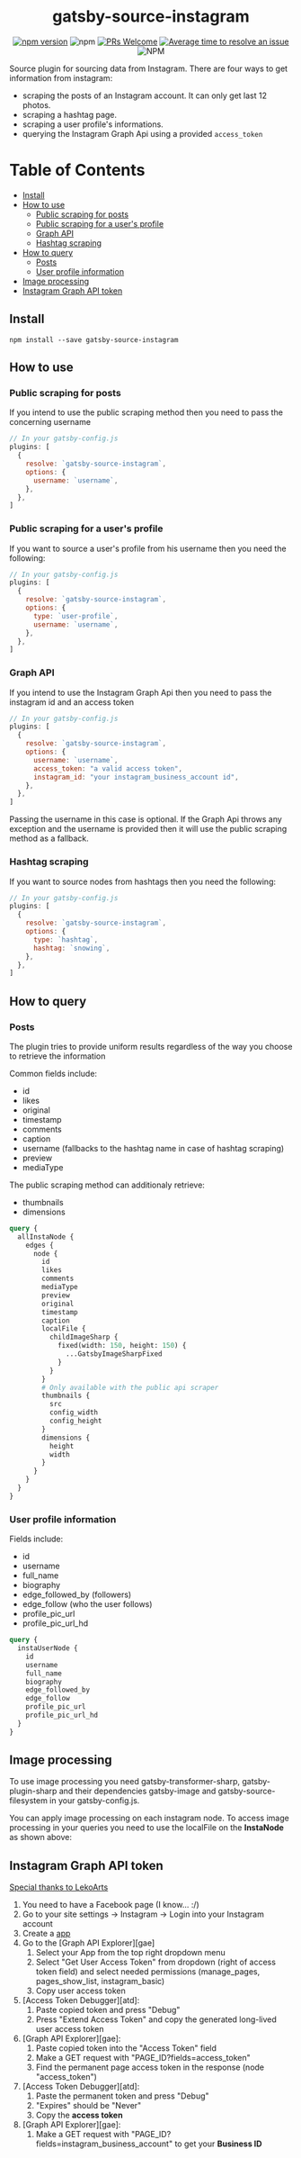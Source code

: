 <div align="center">
<h1>gatsby-source-instagram</h1>

[![npm version](https://badge.fury.io/js/gatsby-source-instagram.svg)](https://badge.fury.io/js/gatsby-source-instagram)
![npm](https://img.shields.io/npm/dw/gatsby-source-instagram.svg)
[![PRs Welcome](https://img.shields.io/badge/PRs-welcome-brightgreen.svg?style=flat-square)](http://makeapullrequest.com)
[![Average time to resolve an issue](https://isitmaintained.com/badge/resolution/oorestisime/gatsby-source-instagram.svg)](https://isitmaintained.com/project/oorestisime/gatsby-source-instagram "Average time to resolve an issue")
![NPM](https://img.shields.io/npm/l/gatsby-source-instagram.svg)

</div>

Source plugin for sourcing data from Instagram. There are four ways to get information from instagram:

- scraping the posts of an Instagram account. It can only get last 12 photos.
- scraping a hashtag page.
- scraping a user profile's informations.
- querying the Instagram Graph Api using a provided `access_token`

# Table of Contents

- [Install](#install)
- [How to use](#how-to-use)
  - [Public scraping for posts](#public-scraping-for-posts)
  - [Public scraping for a user's profile](#public-scraping-for-a-users-profile)
  - [Graph API](#graph-api)
  - [Hashtag scraping](#hashtag-scraping)
- [How to query](#how-to-query)
  - [Posts](#posts)
  - [User profile information](#user-profile-information)
- [Image processing](#image-processing)
- [Instagram Graph API token](#instagram-graph-api-token)

## Install

`npm install --save gatsby-source-instagram`

## How to use

### Public scraping for posts

If you intend to use the public scraping method then you need to pass the concerning username

```javascript
// In your gatsby-config.js
plugins: [
  {
    resolve: `gatsby-source-instagram`,
    options: {
      username: `username`,
    },
  },
]
```

### Public scraping for a user's profile
If you want to source a user's profile from his username then you need the following:

```javascript
// In your gatsby-config.js
plugins: [
  {
    resolve: `gatsby-source-instagram`,
    options: {
      type: `user-profile`,
      username: `username`,
    },
  },
]
```

### Graph API

If you intend to use the Instagram Graph Api then you need to pass the instagram id and an access token

```javascript
// In your gatsby-config.js
plugins: [
  {
    resolve: `gatsby-source-instagram`,
    options: {
      username: `username`,
      access_token: "a valid access token",
      instagram_id: "your instagram_business_account id",
    },
  },
]
```

Passing the username in this case is optional. If the Graph Api throws any exception and the username is provided then it will use the public scraping method as a fallback.

### Hashtag scraping

If you want to source nodes from hashtags then you need the following:

```javascript
// In your gatsby-config.js
plugins: [
  {
    resolve: `gatsby-source-instagram`,
    options: {
      type: `hashtag`,
      hashtag: `snowing`,
    },
  },
]
```

## How to query

### Posts

The plugin tries to provide uniform results regardless of the way you choose to retrieve the information

Common fields include:

- id
- likes
- original
- timestamp
- comments
- caption
- username (fallbacks to the hashtag name in case of hashtag scraping)
- preview
- mediaType

The public scraping method can additionaly retrieve:

- thumbnails
- dimensions

```graphql
query {
  allInstaNode {
    edges {
      node {
        id
        likes
        comments
        mediaType
        preview
        original
        timestamp
        caption
        localFile {
          childImageSharp {
            fixed(width: 150, height: 150) {
              ...GatsbyImageSharpFixed
            }
          }
        }
        # Only available with the public api scraper
        thumbnails {
          src
          config_width
          config_height
        }
        dimensions {
          height
          width
        }
      }
    }
  }
}
```

### User profile information

Fields include:

- id
- username
- full_name
- biography
- edge_followed_by (followers)
- edge_follow (who the user follows)
- profile_pic_url
- profile_pic_url_hd

```graphql
query {
  instaUserNode {
    id
    username
    full_name
    biography
    edge_followed_by
    edge_follow
    profile_pic_url
    profile_pic_url_hd
  }
}
```

## Image processing

To use image processing you need gatsby-transformer-sharp, gatsby-plugin-sharp and their dependencies gatsby-image and gatsby-source-filesystem in your gatsby-config.js.

You can apply image processing on each instagram node. To access image processing in your queries you need to use the localFile on the **InstaNode** as shown above:

## Instagram Graph API token

[Special thanks to LekoArts](https://github.com/LekoArts)

1. You need to have a Facebook page (I know... :/)
1. Go to your site settings -> Instagram -> Login into your Instagram account
1. Create a [app](https://developers.facebook.com/apps/)
1. Go to the [Graph API Explorer][gae]
   1. Select your App from the top right dropdown menu
   1. Select "Get User Access Token" from dropdown (right of access token field) and select needed permissions (manage_pages, pages_show_list, instagram_basic)
   1. Copy user access token
1. [Access Token Debugger][atd]:
   1. Paste copied token and press "Debug"
   1. Press "Extend Access Token" and copy the generated long-lived user access token
1. [Graph API Explorer][gae]:
   1. Paste copied token into the "Access Token" field
   1. Make a GET request with "PAGE_ID?fields=access_token"
   1. Find the permanent page access token in the response (node "access_token")
1. [Access Token Debugger][atd]:
   1. Paste the permanent token and press "Debug"
   1. "Expires" should be "Never"
   1. Copy the **access token**
1. [Graph API Explorer][gae]:
   1. Make a GET request with "PAGE_ID?fields=instagram_business_account" to get your **Business ID**
